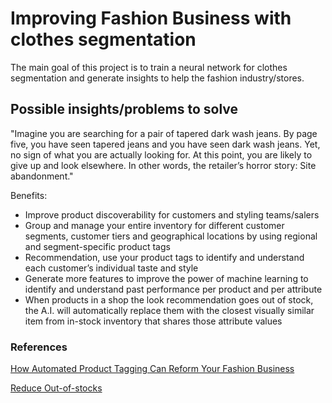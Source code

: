 # Improving Fashion Business with clothes segmentation

The main goal of this project is to train a neural network for clothes segmentation and generate insights to help the fashion industry/stores.

## Possible insights/problems to solve

"Imagine you are searching for a pair of tapered dark wash jeans. By page five, you have seen tapered jeans and you have seen dark wash jeans. Yet, no sign of what you are actually looking for. At this point, you are likely to give up and look elsewhere. In other words, the retailer’s horror story: Site abandonment."

Benefits:

- Improve product discoverability for customers and styling teams/salers
- Group and manage your entire inventory for different customer segments, customer tiers and geographical locations by using regional and segment-specific product tags
- Recommendation, use your product tags to identify and understand each customer’s individual taste and style
- Generate more features to improve the power of machine learning to identify and understand past performance per product and per attribute
- When products in a shop the look recommendation goes out of stock, the A.I. will automatically replace them with the closest visually similar item from in-stock inventory that shares those attribute values

### References

[How Automated Product Tagging Can Reform Your Fashion Business](https://www.intelistyle.com/how-automated-product-tagging-can-reform-your-fashion-business/)

[Reduce Out-of-stocks](https://www.intelistyle.com/shop-the-look-recommendations-editorial/)
